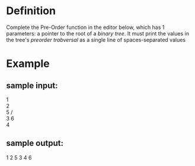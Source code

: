 
# Definition

Complete the Pre-Order function in the editor below, which has 1 parameters: a pointer to the root of a *binary tree*. It must print the values in the tree's *preorder trabversal* as a single line of spaces-separated values


# Example

## sample input:

  1
      \
       2
        \
         5
        /  \
       3    6
        \
         4  

## sample output:
1 2 5 3 4 6 
